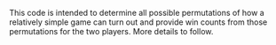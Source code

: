 This code is intended to determine all possible permutations of how a relatively simple game can turn out and provide win counts from those permutations for the two players.  More details to follow.